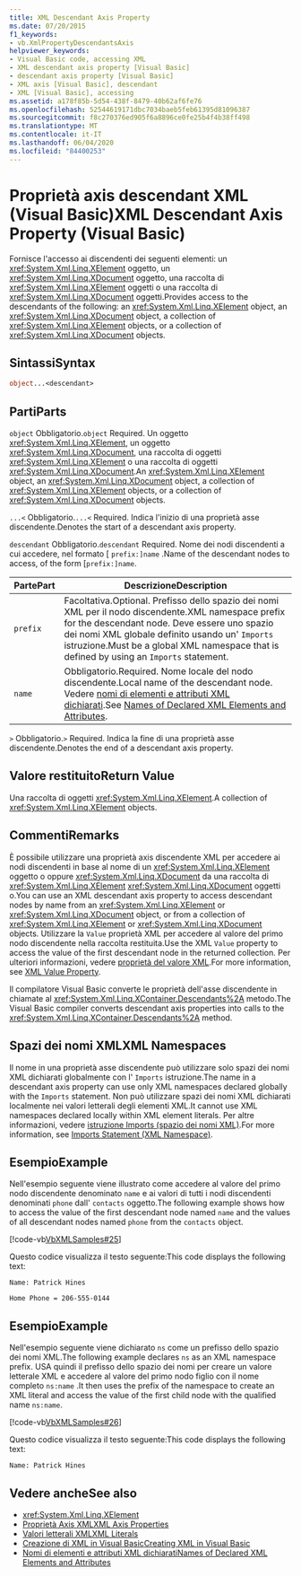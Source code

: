 ```yaml
---
title: XML Descendant Axis Property
ms.date: 07/20/2015
f1_keywords:
- vb.XmlPropertyDescendantsAxis
helpviewer_keywords:
- Visual Basic code, accessing XML
- XML descendant axis property [Visual Basic]
- descendant axis property [Visual Basic]
- XML axis [Visual Basic], descendant
- XML [Visual Basic], accessing
ms.assetid: a178f85b-5d54-438f-8479-40b62af6fe76
ms.openlocfilehash: 52544619171dbc7034baeb5feb61395d81096387
ms.sourcegitcommit: f8c270376ed905f6a8896ce0fe25b4f4b38ff498
ms.translationtype: MT
ms.contentlocale: it-IT
ms.lasthandoff: 06/04/2020
ms.locfileid: "84400253"
---
```

# <a name="xml-descendant-axis-property-visual-basic"></a><span data-ttu-id="b18f9-102">Proprietà axis descendant XML (Visual Basic)</span><span class="sxs-lookup"><span data-stu-id="b18f9-102">XML Descendant Axis Property (Visual Basic)</span></span>

<span data-ttu-id="b18f9-103">Fornisce l'accesso ai discendenti dei seguenti elementi: un <xref:System.Xml.Linq.XElement> oggetto, un <xref:System.Xml.Linq.XDocument> oggetto, una raccolta di <xref:System.Xml.Linq.XElement> oggetti o una raccolta di <xref:System.Xml.Linq.XDocument> oggetti.</span><span class="sxs-lookup"><span data-stu-id="b18f9-103">Provides access to the descendants of the following: an <xref:System.Xml.Linq.XElement> object, an <xref:System.Xml.Linq.XDocument> object, a collection of <xref:System.Xml.Linq.XElement> objects, or a collection of <xref:System.Xml.Linq.XDocument> objects.</span></span>

## <a name="syntax"></a><span data-ttu-id="b18f9-104">Sintassi</span><span class="sxs-lookup"><span data-stu-id="b18f9-104">Syntax</span></span>

```vb
object...<descendant>
```

## <a name="parts"></a><span data-ttu-id="b18f9-105">Parti</span><span class="sxs-lookup"><span data-stu-id="b18f9-105">Parts</span></span>

<span data-ttu-id="b18f9-106">`object` Obbligatorio.</span><span class="sxs-lookup"><span data-stu-id="b18f9-106">`object` Required.</span></span> <span data-ttu-id="b18f9-107">Un oggetto <xref:System.Xml.Linq.XElement>, un oggetto <xref:System.Xml.Linq.XDocument>, una raccolta di oggetti <xref:System.Xml.Linq.XElement> o una raccolta di oggetti <xref:System.Xml.Linq.XDocument>.</span><span class="sxs-lookup"><span data-stu-id="b18f9-107">An <xref:System.Xml.Linq.XElement> object, an <xref:System.Xml.Linq.XDocument> object, a collection of <xref:System.Xml.Linq.XElement> objects, or a collection of <xref:System.Xml.Linq.XDocument> objects.</span></span>

<span data-ttu-id="b18f9-108">`...<` Obbligatorio.</span><span class="sxs-lookup"><span data-stu-id="b18f9-108">`...<` Required.</span></span> <span data-ttu-id="b18f9-109">Indica l'inizio di una proprietà asse discendente.</span><span class="sxs-lookup"><span data-stu-id="b18f9-109">Denotes the start of a descendant axis property.</span></span>

<span data-ttu-id="b18f9-110">`descendant` Obbligatorio.</span><span class="sxs-lookup"><span data-stu-id="b18f9-110">`descendant` Required.</span></span> <span data-ttu-id="b18f9-111">Nome dei nodi discendenti a cui accedere, nel formato [ `prefix:]name` .</span><span class="sxs-lookup"><span data-stu-id="b18f9-111">Name of the descendant nodes to access, of the form [`prefix:]name`.</span></span>

|<span data-ttu-id="b18f9-112">Parte</span><span class="sxs-lookup"><span data-stu-id="b18f9-112">Part</span></span>|<span data-ttu-id="b18f9-113">Descrizione</span><span class="sxs-lookup"><span data-stu-id="b18f9-113">Description</span></span>|
|----------|-----------------|
|`prefix`|<span data-ttu-id="b18f9-114">Facoltativa.</span><span class="sxs-lookup"><span data-stu-id="b18f9-114">Optional.</span></span> <span data-ttu-id="b18f9-115">Prefisso dello spazio dei nomi XML per il nodo discendente.</span><span class="sxs-lookup"><span data-stu-id="b18f9-115">XML namespace prefix for the descendant node.</span></span> <span data-ttu-id="b18f9-116">Deve essere uno spazio dei nomi XML globale definito usando un' `Imports` istruzione.</span><span class="sxs-lookup"><span data-stu-id="b18f9-116">Must be a global XML namespace that is defined by using an `Imports` statement.</span></span>|
|`name`|<span data-ttu-id="b18f9-117">Obbligatorio.</span><span class="sxs-lookup"><span data-stu-id="b18f9-117">Required.</span></span> <span data-ttu-id="b18f9-118">Nome locale del nodo discendente.</span><span class="sxs-lookup"><span data-stu-id="b18f9-118">Local name of the descendant node.</span></span> <span data-ttu-id="b18f9-119">Vedere [nomi di elementi e attributi XML dichiarati](../../programming-guide/language-features/xml/names-of-declared-xml-elements-and-attributes.md).</span><span class="sxs-lookup"><span data-stu-id="b18f9-119">See [Names of Declared XML Elements and Attributes](../../programming-guide/language-features/xml/names-of-declared-xml-elements-and-attributes.md).</span></span>|

<span data-ttu-id="b18f9-120">`>` Obbligatorio.</span><span class="sxs-lookup"><span data-stu-id="b18f9-120">`>` Required.</span></span> <span data-ttu-id="b18f9-121">Indica la fine di una proprietà asse discendente.</span><span class="sxs-lookup"><span data-stu-id="b18f9-121">Denotes the end of a descendant axis property.</span></span>

## <a name="return-value"></a><span data-ttu-id="b18f9-122">Valore restituito</span><span class="sxs-lookup"><span data-stu-id="b18f9-122">Return Value</span></span>

<span data-ttu-id="b18f9-123">Una raccolta di oggetti <xref:System.Xml.Linq.XElement>.</span><span class="sxs-lookup"><span data-stu-id="b18f9-123">A collection of <xref:System.Xml.Linq.XElement> objects.</span></span>

## <a name="remarks"></a><span data-ttu-id="b18f9-124">Commenti</span><span class="sxs-lookup"><span data-stu-id="b18f9-124">Remarks</span></span>

<span data-ttu-id="b18f9-125">È possibile utilizzare una proprietà axis discendente XML per accedere ai nodi discendenti in base al nome di un <xref:System.Xml.Linq.XElement> oggetto o oppure <xref:System.Xml.Linq.XDocument> da una raccolta di <xref:System.Xml.Linq.XElement> <xref:System.Xml.Linq.XDocument> oggetti o.</span><span class="sxs-lookup"><span data-stu-id="b18f9-125">You can use an XML descendant axis property to access descendant nodes by name from an <xref:System.Xml.Linq.XElement> or <xref:System.Xml.Linq.XDocument> object, or from a collection of <xref:System.Xml.Linq.XElement> or <xref:System.Xml.Linq.XDocument> objects.</span></span> <span data-ttu-id="b18f9-126">Utilizzare la `Value` proprietà XML per accedere al valore del primo nodo discendente nella raccolta restituita.</span><span class="sxs-lookup"><span data-stu-id="b18f9-126">Use the XML `Value` property to access the value of the first descendant node in the returned collection.</span></span> <span data-ttu-id="b18f9-127">Per ulteriori informazioni, vedere [proprietà del valore XML](xml-value-property.md).</span><span class="sxs-lookup"><span data-stu-id="b18f9-127">For more information, see [XML Value Property](xml-value-property.md).</span></span>

<span data-ttu-id="b18f9-128">Il compilatore Visual Basic converte le proprietà dell'asse discendente in chiamate al <xref:System.Xml.Linq.XContainer.Descendants%2A> metodo.</span><span class="sxs-lookup"><span data-stu-id="b18f9-128">The Visual Basic compiler converts descendant axis properties into calls to the <xref:System.Xml.Linq.XContainer.Descendants%2A> method.</span></span>

## <a name="xml-namespaces"></a><span data-ttu-id="b18f9-129">Spazi dei nomi XML</span><span class="sxs-lookup"><span data-stu-id="b18f9-129">XML Namespaces</span></span>

<span data-ttu-id="b18f9-130">Il nome in una proprietà asse discendente può utilizzare solo spazi dei nomi XML dichiarati globalmente con l' `Imports` istruzione.</span><span class="sxs-lookup"><span data-stu-id="b18f9-130">The name in a descendant axis property can use only XML namespaces declared globally with the `Imports` statement.</span></span> <span data-ttu-id="b18f9-131">Non può utilizzare spazi dei nomi XML dichiarati localmente nei valori letterali degli elementi XML.</span><span class="sxs-lookup"><span data-stu-id="b18f9-131">It cannot use XML namespaces declared locally within XML element literals.</span></span> <span data-ttu-id="b18f9-132">Per altre informazioni, vedere [istruzione Imports (spazio dei nomi XML)](../statements/imports-statement-xml-namespace.md).</span><span class="sxs-lookup"><span data-stu-id="b18f9-132">For more information, see [Imports Statement (XML Namespace)](../statements/imports-statement-xml-namespace.md).</span></span>

## <a name="example"></a><span data-ttu-id="b18f9-133">Esempio</span><span class="sxs-lookup"><span data-stu-id="b18f9-133">Example</span></span>

<span data-ttu-id="b18f9-134">Nell'esempio seguente viene illustrato come accedere al valore del primo nodo discendente denominato `name` e ai valori di tutti i nodi discendenti denominati `phone` dall' `contacts` oggetto.</span><span class="sxs-lookup"><span data-stu-id="b18f9-134">The following example shows how to access the value of the first descendant node named `name` and the values of all descendant nodes named `phone` from the `contacts` object.</span></span>

[!code-vb[VbXMLSamples#25](~/samples/snippets/visualbasic/VS_Snippets_VBCSharp/VbXMLSamples/VB/XMLSamples11.vb#25)]

<span data-ttu-id="b18f9-135">Questo codice visualizza il testo seguente:</span><span class="sxs-lookup"><span data-stu-id="b18f9-135">This code displays the following text:</span></span>

`Name: Patrick Hines`

`Home Phone = 206-555-0144`

## <a name="example"></a><span data-ttu-id="b18f9-136">Esempio</span><span class="sxs-lookup"><span data-stu-id="b18f9-136">Example</span></span>

<span data-ttu-id="b18f9-137">Nell'esempio seguente viene dichiarato `ns` come un prefisso dello spazio dei nomi XML.</span><span class="sxs-lookup"><span data-stu-id="b18f9-137">The following example declares `ns` as an XML namespace prefix.</span></span> <span data-ttu-id="b18f9-138">USA quindi il prefisso dello spazio dei nomi per creare un valore letterale XML e accedere al valore del primo nodo figlio con il nome completo `ns:name` .</span><span class="sxs-lookup"><span data-stu-id="b18f9-138">It then uses the prefix of the namespace to create an XML literal and access the value of the first child node with the qualified name `ns:name`.</span></span>

[!code-vb[VbXMLSamples#26](~/samples/snippets/visualbasic/VS_Snippets_VBCSharp/VbXMLSamples/VB/XMLSamples12.vb#26)]

<span data-ttu-id="b18f9-139">Questo codice visualizza il testo seguente:</span><span class="sxs-lookup"><span data-stu-id="b18f9-139">This code displays the following text:</span></span>

`Name: Patrick Hines`

## <a name="see-also"></a><span data-ttu-id="b18f9-140">Vedere anche</span><span class="sxs-lookup"><span data-stu-id="b18f9-140">See also</span></span>

- <xref:System.Xml.Linq.XElement>
- [<span data-ttu-id="b18f9-141">Proprietà Axis XML</span><span class="sxs-lookup"><span data-stu-id="b18f9-141">XML Axis Properties</span></span>](index.md)
- [<span data-ttu-id="b18f9-142">Valori letterali XML</span><span class="sxs-lookup"><span data-stu-id="b18f9-142">XML Literals</span></span>](../xml-literals/index.md)
- [<span data-ttu-id="b18f9-143">Creazione di XML in Visual Basic</span><span class="sxs-lookup"><span data-stu-id="b18f9-143">Creating XML in Visual Basic</span></span>](../../programming-guide/language-features/xml/creating-xml.md)
- [<span data-ttu-id="b18f9-144">Nomi di elementi e attributi XML dichiarati</span><span class="sxs-lookup"><span data-stu-id="b18f9-144">Names of Declared XML Elements and Attributes</span></span>](../../programming-guide/language-features/xml/names-of-declared-xml-elements-and-attributes.md)
